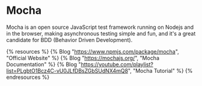# Mocha

Mocha is an open source JavaScript test framework running on Nodejs and in the browser, making asynchronous testing simple and fun, and it's a great candidate for BDD (Behavior Driven Development).

{% resources %}
  {% Blog "https://www.npmjs.com/package/mocha", "Official Website" %}
  {% Blog "https://mochajs.org/", "Mocha Documentation" %}
  {% Blog "https://youtube.com/playlist?list=PLgbtO1Bcz4C-vU0JLfDBsZGbSUdNX4mQ8", "Mocha Tutorial" %}
{% endresources %}